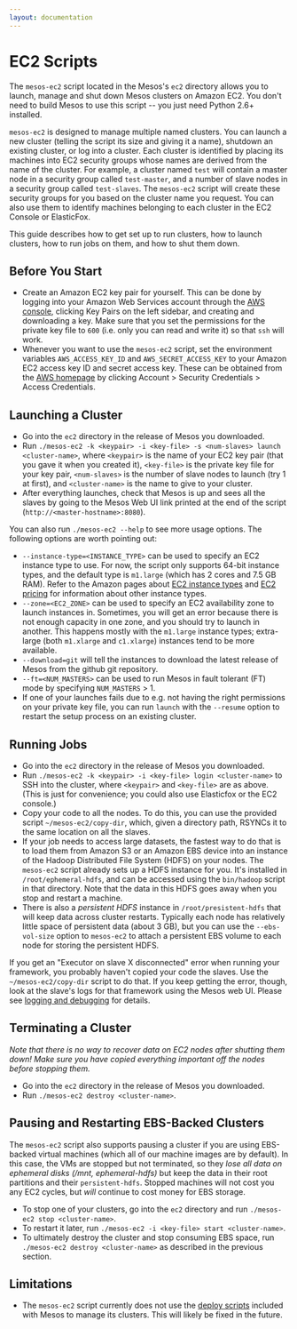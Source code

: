 ```yaml
---
layout: documentation
---
```


# EC2 Scripts

The `mesos-ec2` script located in the Mesos's `ec2` directory allows you to launch, manage and shut down Mesos clusters on Amazon EC2. You don't need to build Mesos to use this script -- you just need Python 2.6+ installed.

`mesos-ec2` is designed to manage multiple named clusters. You can launch a new cluster (telling the script its size and giving it a name), shutdown an existing cluster, or log into a cluster. Each cluster is identified by placing its machines into EC2 security groups whose names are derived from the name of the cluster. For example, a cluster named `test` will contain a master node in a security group called `test-master`, and a number of slave nodes in a security group called `test-slaves`. The `mesos-ec2` script will create these security groups for you based on the cluster name you request. You can also use them to identify machines belonging to each cluster in the EC2 Console or ElasticFox.

This guide describes how to get set up to run clusters, how to launch clusters, how to run jobs on them, and how to shut them down.

## Before You Start

* Create an Amazon EC2 key pair for yourself. This can be done by logging into your Amazon Web Services account through the [AWS console](http://aws.amazon.com/console/), clicking Key Pairs on the left sidebar, and creating and downloading a key. Make sure that you set the permissions for the private key file to `600` (i.e. only you can read and write it) so that `ssh` will work.
* Whenever you want to use the `mesos-ec2` script, set the environment variables `AWS_ACCESS_KEY_ID` and `AWS_SECRET_ACCESS_KEY` to your Amazon EC2 access key ID and secret access key. These can be obtained from the [AWS homepage](http://aws.amazon.com/) by clicking Account > Security Credentials > Access Credentials.

## Launching a Cluster

* Go into the `ec2` directory in the release of Mesos you downloaded.
* Run `./mesos-ec2 -k <keypair> -i <key-file> -s <num-slaves> launch <cluster-name>`, where `<keypair>` is the name of your EC2 key pair (that you gave it when you created it), `<key-file>` is the private key file for your key pair, `<num-slaves>` is the number of slave nodes to launch (try 1 at first), and `<cluster-name>` is the name to give to your cluster.
* After everything launches, check that Mesos is up and sees all the slaves by going to the Mesos Web UI link printed at the end of the script (`http://<master-hostname>:8080`).

You can also run `./mesos-ec2 --help` to see more usage options. The following options are worth pointing out:

* `--instance-type=<INSTANCE_TYPE>` can be used to specify an EC2 instance type to use. For now, the script only supports 64-bit instance types, and the default type is `m1.large` (which has 2 cores and 7.5 GB RAM). Refer to the Amazon pages about [EC2 instance types](http://aws.amazon.com/ec2/instance-types) and [EC2 pricing](http://aws.amazon.com/ec2/#pricing) for information about other instance types. 
* `--zone=<EC2_ZONE>` can be used to specify an EC2 availability zone to launch instances in. Sometimes, you will get an error because there is not enough capacity in one zone, and you should try to launch in another. This happens mostly with the `m1.large` instance types; extra-large (both `m1.xlarge` and `c1.xlarge`) instances tend to be more available.
* `--download=git` will tell the instances to download the latest release of Mesos from the github git repository.
* `--ft=<NUM_MASTERS>` can be used to run Mesos in fault tolerant (FT) mode by specifying `NUM_MASTERS` > 1.
* If one of your launches fails due to e.g. not having the right permissions on your private key file, you can run `launch` with the `--resume` option to restart the setup process on an existing cluster.

## Running Jobs

* Go into the `ec2` directory in the release of Mesos you downloaded.
* Run `./mesos-ec2 -k <keypair> -i <key-file> login <cluster-name>` to SSH into the cluster, where `<keypair>` and `<key-file>` are as above. (This is just for convenience; you could also use Elasticfox or the EC2 console.)
* Copy your code to all the nodes. To do this, you can use the provided script `~/mesos-ec2/copy-dir`, which, given a directory path, RSYNCs it to the same location on all the slaves.
* If your job needs to access large datasets, the fastest way to do that is to load them from Amazon S3 or an Amazon EBS device into an instance of the Hadoop Distributed File System (HDFS) on your nodes. The `mesos-ec2` script already sets up a HDFS instance for you. It's installed in `/root/ephemeral-hdfs`, and can be accessed using the `bin/hadoop` script in that directory. Note that the data in this HDFS goes away when you stop and restart a machine.
* There is also a _persistent HDFS_ instance in `/root/presistent-hdfs` that will keep data across cluster restarts. Typically each node has relatively little space of persistent data (about 3 GB), but you can use the `--ebs-vol-size` option to `mesos-ec2` to attach a persistent EBS volume to each node for storing the persistent HDFS.

If you get an "Executor on slave X disconnected" error when running your framework, you probably haven't copied your code the slaves. Use the `~/mesos-ec2/copy-dir` script to do that. If you keep getting the error, though, look at the slave's logs for that framework using the Mesos web UI. Please see [logging and debugging](logging-and-debugging) for details.

## Terminating a Cluster

_*Note that there is no way to recover data on EC2 nodes after shutting them down! Make sure you have copied everything important off the nodes before stopping them.*_

* Go into the `ec2` directory in the release of Mesos you downloaded.
* Run `./mesos-ec2 destroy <cluster-name>`.

## Pausing and Restarting EBS-Backed Clusters

The `mesos-ec2` script also supports pausing a cluster if you are using EBS-backed virtual machines (which all of our machine images are by default). In this case, the VMs are stopped but not terminated, so they _*lose all data on ephemeral disks (/mnt, ephemeral-hdfs)*_ but keep the data in their root partitions and their `persistent-hdfs`. Stopped machines will not cost you any EC2 cycles, but _*will*_ continue to cost money for EBS storage.

* To stop one of your clusters, go into the `ec2` directory and run `./mesos-ec2 stop <cluster-name>`.
* To restart it later, run `./mesos-ec2 -i <key-file> start <cluster-name>`.
* To ultimately destroy the cluster and stop consuming EBS space, run `./mesos-ec2 destroy <cluster-name>` as described in the previous section.

## Limitations

* The `mesos-ec2` script currently does not use the [deploy scripts](deploy-scripts) included with Mesos to manage its clusters. This will likely be fixed in the future.